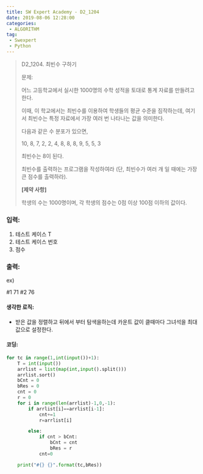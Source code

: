 ```yaml
---
title: SW Expert Academy - D2_1204
date: 2019-08-06 12:28:00
categories:
 - ALGORITHM
tag:
 - Swexpert
 - Python
---
```


>  D2_1204. 최빈수 구하기
>
> 문제:
>
> 어느 고등학교에서 실시한 1000명의 수학 성적을 토대로 통계 자료를 만들려고 한다.
>
> 이때, 이 학교에서는 최빈수를 이용하여 학생들의 평균 수준을 짐작하는데, 여기서 최빈수는 특정 자료에서 가장 여러 번 나타나는 값을 의미한다.
>
> 다음과 같은 수 분포가 있으면,
>
> 10, 8, 7, 2, 2, 4, 8, 8, 8, 9, 5, 5, 3
>
> 최빈수는 8이 된다.
>
> 최빈수를 출력하는 프로그램을 작성하여라 (단, 최빈수가 여러 개 일 때에는 가장 큰 점수를 출력하라).
>
> **[제약 사항]**
>
> 학생의 수는 1000명이며, 각 학생의 점수는 0점 이상 100점 이하의 값이다.  

### 입력:

1. 테스트 케이스 T
2. 테스트 케이스 번호
3. 점수

### 출력:

ex)

#1 71
#2 76



#### 생각한 로직:

- 받은 값을 정렬하고 뒤에서 부터 탐색을하는데 카운트 값이 클때마다 그녀석을 최대 값으로 설정한다.



#### 코딩:

```python
for tc in range(1,int(input())+1):
    T = int(input())
    arrlist = list(map(int,input().split()))
    arrlist.sort()
    bCnt = 0
    bRes = 0
    cnt = 0
    r = 0
    for i in range(len(arrlist)-1,0,-1):
        if arrlist[i]==arrlist[i-1]:
            cnt+=1
            r=arrlist[i]

        else:
            if cnt > bCnt:
                bCnt = cnt
                bRes = r
            cnt=0

    print("#{} {}".format(tc,bRes))

```



[출처]: https://www.swexpertacademy.com/